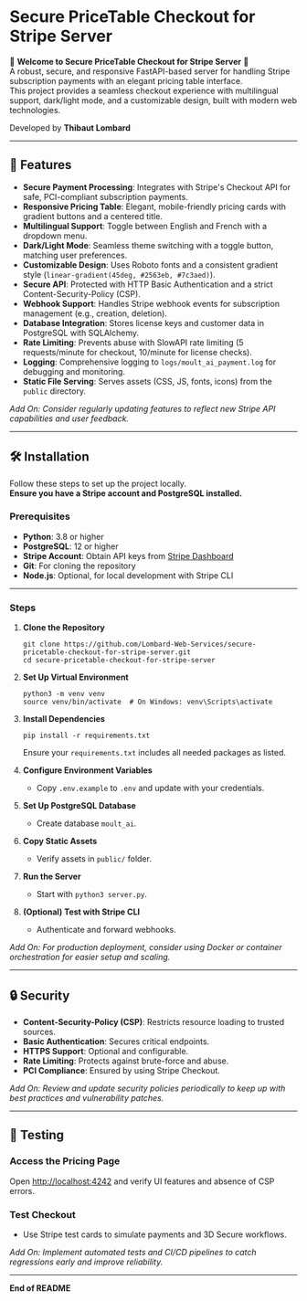 # Secure PriceTable Checkout for Stripe Server

🌟 **Welcome to Secure PriceTable Checkout for Stripe Server** 🌟  
A robust, secure, and responsive FastAPI-based server for handling Stripe subscription payments with an elegant pricing table interface.  
This project provides a seamless checkout experience with multilingual support, dark/light mode, and a customizable design, built with modern web technologies.

Developed by **Thibaut Lombard**

---

## 🚀 Features

- **Secure Payment Processing**: Integrates with Stripe's Checkout API for safe, PCI-compliant subscription payments.
- **Responsive Pricing Table**: Elegant, mobile-friendly pricing cards with gradient buttons and a centered title.
- **Multilingual Support**: Toggle between English and French with a dropdown menu.
- **Dark/Light Mode**: Seamless theme switching with a toggle button, matching user preferences.
- **Customizable Design**: Uses Roboto fonts and a consistent gradient style (`linear-gradient(45deg, #2563eb, #7c3aed)`).
- **Secure API**: Protected with HTTP Basic Authentication and a strict Content-Security-Policy (CSP).
- **Webhook Support**: Handles Stripe webhook events for subscription management (e.g., creation, deletion).
- **Database Integration**: Stores license keys and customer data in PostgreSQL with SQLAlchemy.
- **Rate Limiting**: Prevents abuse with SlowAPI rate limiting (5 requests/minute for checkout, 10/minute for license checks).
- **Logging**: Comprehensive logging to `logs/moult_ai_payment.log` for debugging and monitoring.
- **Static File Serving**: Serves assets (CSS, JS, fonts, icons) from the `public` directory.

*Add On: Consider regularly updating features to reflect new Stripe API capabilities and user feedback.*

---

## 🛠️ Installation

Follow these steps to set up the project locally.  
**Ensure you have a Stripe account and PostgreSQL installed.**

### Prerequisites

- **Python**: 3.8 or higher  
- **PostgreSQL**: 12 or higher  
- **Stripe Account**: Obtain API keys from [Stripe Dashboard](https://dashboard.stripe.com)  
- **Git**: For cloning the repository  
- **Node.js**: Optional, for local development with Stripe CLI  

---

### Steps

1. **Clone the Repository**
    ```
    git clone https://github.com/Lombard-Web-Services/secure-pricetable-checkout-for-stripe-server.git
    cd secure-pricetable-checkout-for-stripe-server
    ```

2. **Set Up Virtual Environment**
    ```
    python3 -m venv venv
    source venv/bin/activate  # On Windows: venv\Scripts\activate
    ```

3. **Install Dependencies**
    ```
    pip install -r requirements.txt
    ```
    Ensure your `requirements.txt` includes all needed packages as listed.

4. **Configure Environment Variables**
    - Copy `.env.example` to `.env` and update with your credentials.

5. **Set Up PostgreSQL Database**
    - Create database `moult_ai`.

6. **Copy Static Assets**
    - Verify assets in `public/` folder.

7. **Run the Server**
    - Start with `python3 server.py`.

8. **(Optional) Test with Stripe CLI**
    - Authenticate and forward webhooks.

*Add On: For production deployment, consider using Docker or container orchestration for easier setup and scaling.*

---

## 🔒 Security

- **Content-Security-Policy (CSP)**: Restricts resource loading to trusted sources.
- **Basic Authentication**: Secures critical endpoints.
- **HTTPS Support**: Optional and configurable.
- **Rate Limiting**: Protects against brute-force and abuse.
- **PCI Compliance**: Ensured by using Stripe Checkout.

*Add On: Review and update security policies periodically to keep up with best practices and vulnerability patches.*

---

## 🧪 Testing

### Access the Pricing Page

Open [http://localhost:4242](http://localhost:4242) and verify UI features and absence of CSP errors.

### Test Checkout

- Use Stripe test cards to simulate payments and 3D Secure workflows.

*Add On: Implement automated tests and CI/CD pipelines to catch regressions early and improve reliability.*

---

**End of README**

